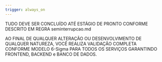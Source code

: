 ```yaml
---
trigger: always_on
---
```


TUDO DEVE SER CONCLUÍDO ATÉ ESTÁGIO DE PRONTO CONFORME DESCRITO EM REGRA seminterrupcao.md

AO FINAL DE QUALQUER ALTERAÇÃO OU DESENVOLVIMENTO DE QUALQUER NATUREZA, VOCÊ REALIZA VALIDAÇÃO COMPLETA CONFORME MODELO 6-Sigma PARA TODOS OS SERVIÇOS GARANTINDO FRONTEND, BACKEND e BANCO DE DADOS.
